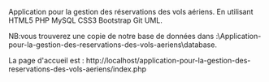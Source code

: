 Application pour la gestion des réservations des vols aériens.
En utilisant HTML5 PHP MySQL CSS3 Bootstrap Git UML.


NB:vous trouverez une copie de notre base de données dans :\Application-pour-la-gestion-des-reservations-des-vols-aeriens\database.

La page d'accueil est : http://localhost/application-pour-la-gestion-des-reservations-des-vols-aeriens/index.php


